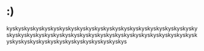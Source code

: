 # :)
kyskyskyskyskyskyskyskyskyskyskyskyskyskyskyskyskyskyskyskyskyskyskyskyskyskyskyskyskyskyskyskyskyskyskyskyskyskyskyskyskyskyskyskyskyskyskyskyskyskyskyskyskyskyskyskyskys
